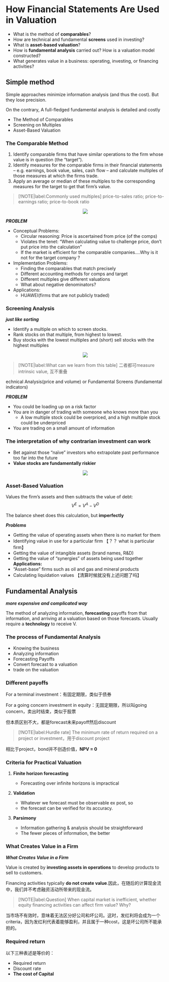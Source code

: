 # How Financial Statements Are Used in Valuation

- What is the method of **comparables**? 
- How are technical and fundamental **screens** used in investing?
- What is **asset-based valuation**? 
- How is **fundamental analysis** carried out? How is a valuation model constructed? 
- What generates value in a business: operating, investing, or financing activities?

## Simple method 
Simple approaches minimize information analysis (and thus the cost). But they lose precision.

On the contrary, A full-fledged fundamental analysis is detailed and costly

- The Method of Comparables
- Screening on Multiples
- Asset-Based Valuation

### The Comparable Method

1. Identify comparable firms that have similar operations to the firm whose value is in question (the “target”).
2. Identify measures for the comparable firms in their financial statements – e.g. earnings, book value, sales, cash flow – and calculate multiples of those measures at which the firms trade.
3. Apply an average or median of these multiples to the corresponding measures for the target to get that firm’s value.

> [!NOTE|label:Commonly used multiples]
> price-to-sales ratio; price-to-earnings ratio; price-to-book ratio
<div align = 'center'>

![](../image/20230228FS1.png)
</div>

***PROBLEM***

- Conceptual Problems:
  - Circular reasoning: Price is ascertained from price (of the comps)
  - Violates the tenet: “When calculating value to challenge price, don’t put price into the calculation”
  - If the market is efficient for the comparable companies....Why is it not for the target company ?
- Implementation Problems:
  - Finding the comparables that match precisely
  - Different accounting methods for comps and target
  - Different multiples give different valuations
  - What about negative denominators?
- Applications:
  - HUAWEI(firms that are not publicly traded)


### Screening Analysis
***just like sorting***

- Identify a multiple on which to screen stocks.
- Rank stocks on that multiple, from highest to lowest.
- Buy stocks with the lowest multiples and (short) sell stocks with the highest multiples 
<div align = 'center'>

![](../image/20230228FS2.png)
</div>

> [!NOTE|label:What can we learn from this table]
> 二者都可measure intrinsic value, 互不重叠


echnical Analysis(price and volume) or Fundamental Screens (fundamental indicators)

***PROBLEM***
- You could be loading up on a risk factor
- You are in danger of trading with someone who knows more than you
  - A low multiple stock could be overpriced, and a high multiple stock could be underpriced
- You are trading on a small amount of information




### The interpretation of why contrarian investment can work <!-- {docsify-ignore} -->

- Bet against those “naïve” investors who extrapolate past performance too far into the future 
- **Value stocks are fundamentally riskier** 

<div align = 'center'>

![](../image/20230301FS1.png)
</div>


### Asset-Based Valuation
Values the firm’s assets and then subtracts the value of debt:
$$
V^E = V^A - V^D
$$

The balance sheet does this calculation, but **imperfectly** 

***Problems*** 
- Getting the value of operating assets when there is no market for them
- Identifying value in use for a particular firm 【？？ what is particular firm】
- Getting the value of intangible assets  (brand names, R&D)
- Getting the value of “synergies” of assets being used together
**Applications:**
- “Asset-base” firms such as oil and gas and mineral products
- Calculating liquidation values 【清算时候就没有上述问题了吗】



## Fundamental Analysis
***more expensive and complicated way***

The method of analyzing information, **forecasting** payoffs from that information, and arriving at a valuation based on those forecasts. Usually require a **technology** to receive V.

### The process of Fundamental Analysis
- Knowing the business
- Analyzing information
- Forecasting Payoffs
- Convert forecast to a valuation
- trade on the valuation

### Different payoffs
For a terminal investment：有固定期限，类似于债券


For a going concern investment in equity：无固定期限，所以叫going concern，卖出时结束，类似于股票

但本质区别不大，都是forecast未来payoff然后discount

> [!NOTE|label:Hurdle rate]
> The minimum rate of return required on a project or investment，用于discount project

相比于project，bond并不创造价值，**NPV = 0**


### Criteria for Practical Valuation
1. **Finite horizon forecasting**
   - Forecasting over infinite horizons is impractical

2. **Validation**
   - Whatever we forecast must be observable ex post, so
   - the forecast can be verified for its accuracy.

3. **Parsimony**
   - Information gathering & analysis should be straightforward
   - The fewer pieces of information, the better


### What Creates Value in a Firm

***What Creates Value in a Firm***

Value is created by **investing assets in operations** to develop products to sell to customers.  

Financing activities typically **do not create value**.因此，在随后的计算现金流中，我们并不考虑融资活动所带来的现金流。

> [!NOTE|label:Question]
> When capital market is inefficient, whether equity financing activities can affect firm value? Why?

当市场不有效时，意味着无法区分好公司和坏公司。这时，发红利将会成为一个criteria，因为发红利代表着能够盈利，并且属于一种cost，这是坏公司所不能承担的。

### Required return

以下三种表述是等价的：
- Required return
- Discount rate
- **The cost of Capital**








